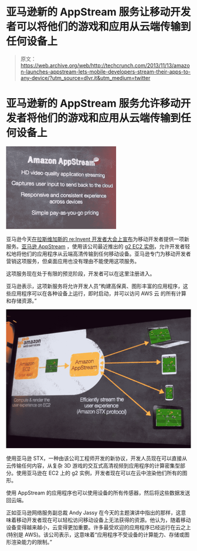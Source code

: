 # 亚马逊新的 AppStream 服务让移动开发者可以将他们的游戏和应用从云端传输到任何设备上

> 原文：<https://web.archive.org/web/http://techcrunch.com/2013/11/13/amazon-launches-appstream-lets-mobile-developers-stream-their-apps-to-any-device/?utm_source=dlvr.it&utm_medium=twitter>

# 亚马逊新的 AppStream 服务允许移动开发者将他们的游戏和应用从云端传输到任何设备上

![100_0915](img/076cd6c25b347cb3d5a19261f8b72fb0.png)

亚马逊今天[在拉斯维加斯的 re:Invent 开发者大会上宣布](https://web.archive.org/web/20230316041116/http://aws.typepad.com/aws/2013/11/amazon-appstream-deliver-streaming-applications-from-the-cloud.html)为移动开发者提供一项新服务。[亚马逊 AppStream](https://web.archive.org/web/20230316041116/http://aws.amazon.com/appstream/) ，使用该公司最近推出的 [g2 EC2 实例](https://web.archive.org/web/20230316041116/https://techcrunch.com/2013/11/05/amazon-launches-new-ec2-gpu-instances-for-high-performance-3d-graphics-in-the-cloud/)，允许开发者轻松地将他们的应用程序从云端高清传输到任何移动设备。亚马逊专门为移动开发者营销这项服务，但桌面应用也没有理由不能使用这项服务。

这项服务现在处于有限的预览阶段，开发者可以在这里注册进入。

亚马逊表示，这项新服务将允许开发人员“构建高保真、图形丰富的应用程序，这些应用程序可以在各种设备上运行，即时启动，并可以访问 AWS 云 的所有计算和存储资源。”

[![100_0914](img/cbb0a650984cd9fbec831b0377cb0e9c.png)](https://web.archive.org/web/20230316041116/https://techcrunch.com/wp-content/uploads/2013/11/100_0914.jpg)

使用亚马逊 STX，一种由该公司工程师开发的新协议，开发人员现在可以直接从云传输任何内容，从复杂 3D 游戏的交互式高清视频到应用程序的计算密集型部分。使用亚马逊在 EC2 上的 g2 实例，开发者现在可以在云中渲染他们所有的图形。

使用 AppStream 的应用程序也可以使用设备的所有传感器，然后将这些数据发送回云端。

正如亚马逊网络服务副总裁 Andy Jassy 在今天的主题演讲中指出的那样，这意味着移动开发者现在可以轻松访问移动设备上无法获得的资源。他认为，随着移动设备变得越来越小，云变得更加重要。许多最受欢迎的应用程序已经运行在云之上(特别是 AWS)。该公司表示，这意味着“应用程序不受设备的计算能力、存储或图形渲染能力的限制。”